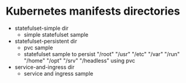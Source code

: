 # Kubernetes manifests directories

* statefulset-simple dir
  * simple statefulset sample
* statefulset-persistent dir
  * pvc sample
  * statefulset sample to persist "/root" "/usr" "/etc" "/var" "/run" "/home" "/opt" "/srv" "/headless" using pvc 
* service-and-ingress dir
  * service and ingress sample
